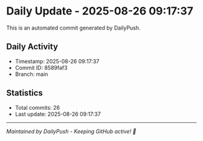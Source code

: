 # Daily Update - 2025-08-26 09:17:37

This is an automated commit generated by DailyPush.

## Daily Activity
- Timestamp: 2025-08-26 09:17:37
- Commit ID: 8589faf3
- Branch: main

## Statistics
- Total commits: 26
- Last update: 2025-08-26 09:17:37

---
*Maintained by DailyPush - Keeping GitHub active! 🚀*

